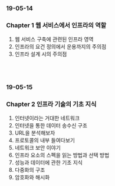 ### 19-05-14
### Chapter 1 웹 서비스에서 인프라의 역할 
1. 웹 서비스 구축에 관련된 인프라 영역 
1. 인프라의 요건 정의에서 운용까지의 주의점 
1. 인프라 설계 시의 주의점 
### 　
### 19-05-15
### Chapter 2 인프라 기술의 기초 지식
1. 인터넷이라는 거대한 네트워크 
2. 인터넷을 통한 데이터 송수신 구조 
2. URL을 분석해보자 
2. 프로토콜의 내부 들여다보기 
2. 네트워크 보안 이야기 
2. 인프라 요소의 스펙을 읽는 방법과 선택 방법 
2. 성능과 데이터에 관한 기초 지식 
2. 다중화의 구조
2. 암호화와 해시화 
